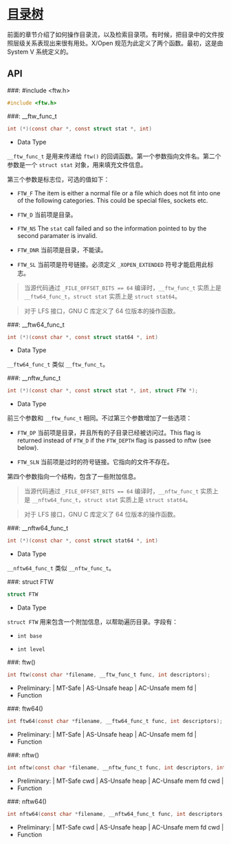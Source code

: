 # [目录树](https://www.gnu.org/software/libc/manual/html_node/Working-with-Directory-Trees.html#Working-with-Directory-Trees)

前面的章节介绍了如何操作目录流，以及检索目录项。有时候，把目录中的文件按照层级关系表现出来很有用处。X/Open 规范为此定义了两个函数。最初，这是由 System V 系统定义的。

## API

###: #include &lt;ftw.h&gt;

```c
#include <ftw.h>
```

###: __ftw_func_t

```c
int (*)(const char *, const struct stat *, int)
```

* Data Type

`__ftw_func_t` 是用来传递给 `ftw()` 的回调函数。第一个参数指向文件名。第二个参数是一个 `struct stat` 对象，用来填充文件信息。

第三个参数是标志位，可选的值如下：

* `FTW_F` The item is either a normal file or a file which does not fit into one of the following categories. This could be special files, sockets etc. 

* `FTW_D` 当前项是目录。

* `FTW_NS` The `stat` call failed and so the information pointed to by the second paramater is invalid. 

* `FTW_DNR` 当前项是目录，不能读。

* `FTW_SL` 当前项是符号链接。必须定义 `_XOPEN_EXTENDED` 符号才能启用此标志。

> 当源代码通过 `_FILE_OFFSET_BITS == 64` 编译时，`__ftw_func_t` 实质上是 `__ftw64_func_t`，`struct stat` 实质上是 `struct stat64`。

> 对于 LFS 接口，GNU C 库定义了 64 位版本的操作函数。

###: __ftw64_func_t

```c
int (*)(const char *, const struct stat64 *, int)
```

* Data Type

`__ftw64_func_t` 类似 `__ftw_func_t`。

###: __nftw_func_t

```c
int (*)(const char *, const struct stat *, int, struct FTW *);
```

*  Data Type

前三个参数和 `__ftw_func_t` 相同。不过第三个参数增加了一些选项：

* `FTW_DP` 当前项是目录，并且所有的子目录已经被访问过。This flag is returned instead of `FTW_D` if the `FTW_DEPTH` flag is passed to nftw (see below). 

* `FTW_SLN` 当前项是过时的符号链接。它指向的文件不存在。

第四个参数指向一个结构，包含了一些附加信息。

> 当源代码通过 `_FILE_OFFSET_BITS == 64` 编译时，`__nftw_func_t` 实质上是 `__nftw64_func_t`，`struct stat` 实质上是 `struct stat64`。

> 对于 LFS 接口，GNU C 库定义了 64 位版本的操作函数。

###: __nftw64_func_t

```c
int (*)(const char *, const struct stat64 *, int)
```

* Data Type

`__nftw64_func_t` 类似 `__nftw_func_t`。

###: struct FTW

```c
struct FTW
```

* Data Type

`struct FTW` 用来包含一个附加信息，以帮助遍历目录。字段有：

* `int base` 

* `int level`

###: ftw()

```c
int ftw(const char *filename, __ftw_func_t func, int descriptors);
```

* Preliminary: | MT-Safe | AS-Unsafe heap | AC-Unsafe mem fd |
* Function

###: ftw64()

```c
int ftw64(const char *filename, __ftw64_func_t func, int descriptors);
```

* Preliminary: | MT-Safe | AS-Unsafe heap | AC-Unsafe mem fd |
* Function

###: nftw()

```c
int nftw(const char *filename, __nftw_func_t func, int descriptors, int flag);
```

* Preliminary: | MT-Safe cwd | AS-Unsafe heap | AC-Unsafe mem fd cwd |
* Function

###: nftw64()

```c
int nftw64(const char *filename, __nftw64_func_t func, int descriptors, int flag);
```

* Preliminary: | MT-Safe cwd | AS-Unsafe heap | AC-Unsafe mem fd cwd |
* Function

